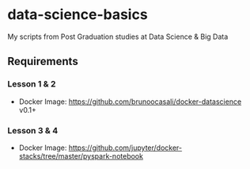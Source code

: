 # data-science-basics

My scripts from Post Graduation studies at Data Science &amp; Big Data

## Requirements

### Lesson 1 & 2

- Docker Image: https://github.com/brunoocasali/docker-datascience v0.1+

### Lesson 3 & 4

- Docker Image: https://github.com/jupyter/docker-stacks/tree/master/pyspark-notebook
